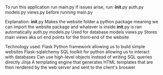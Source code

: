 To run this application run main.py
    If issues arise, run:
        __init__.py
        auth.py
        models.py
        views.py
    before running main.py

Explanation:
    __init__.py
        Makes the website folder a python package meaning we can import the website package and whatever is inside __init__.py is ran automatically
    auth.py
    models.py
        Used for database models
    views.py
        Stores main views aka url end points for the front-end of the website

Technology used:
    Flask
        Python framework allowing us to build simple websites
    Flask-sqlalchemy
        SQL toolkit for python allowing us to interact with databases
        Can use high-level objects instead of writing SQL queries directly
    Jinja
        A templating engine that generates HTML templates that are then rendered by the web server and sent to the client's broswer
    